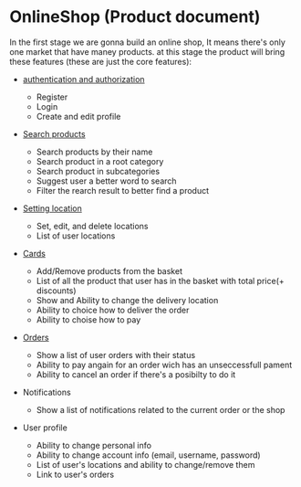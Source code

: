 # OnlineShop (Product document)

In the first stage we are gonna build an online shop, It means there's only one market that have maney products. at this stage the product will bring these features (these are just the core features):

- [authentication and authorization](/auth.md#authentication-and-authorization)
  - Register
  - Login
  - Create and edit profile
- [Search products](/search.md)
  - Search products by their name
  - Search product in a root category
  - Search product in subcategories 
  - Suggest user a better word to search
  - Filter the rearch result to better find a product

- [Setting location](/location.md)
  - Set, edit, and delete locations
  - List of user locations 

- [Cards](/checkout.md)
  - Add/Remove products from the basket
  - List of all the product that user has in the basket with total price(+ discounts)
  - Show and Ability to change the delivery location
  - Ability to choice how to deliver the order 
  - Ability to choise how to pay

- [Orders](/order.md)
  - Show a list of user orders with their status
  - Ability to pay angain for an order wich has an unseccessfull pament
  - Ability to cancel an order if there's a posibilty to do it

- Notifications
  - Show a list of notifications related to the current order or the shop

- User profile
  - Ability to change personal info
  - Ability to change account info (email, username, password)
  - List of user's locations and ability to change/remove them
  - Link to user's orders